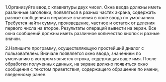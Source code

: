 1.Организуйте ввод с клавиатуры двух чисел. Окна ввода должны иметь различные заголовки, появляться в разных частях экрана, содержать разные сообщения и неравные значения в поле ввода по умолчанию. 
Требуется найти сумму, произведение, частное и остаток от деления первого числа на второе. Результаты операций вывести на экран. Все окна сообщений должны иметь различное количество кнопок и разные значки.

2.Напишите программу, осуществляющую простейший диалог с пользователем. Вначале появляется окно ввода, значением по умолчанию в котором является строка, содержащая ваше имя. После обработки полученных данных, на экране должно появиться окно сообщения с текстом приветствия, содержащего обращение по имени, введенному ранее.